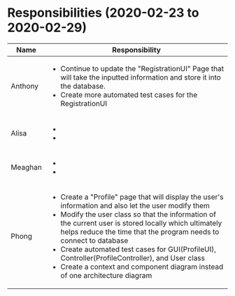 # Responsibilities (2020-02-23 to 2020-02-29)

| Name | Responsibility |
|----|------------|
| Anthony | <ul><li>Continue to update the "RegistrationUI" Page that will take the inputted information and store it into the database.</li><li>Create more automated test cases for the RegistrationUI</li></ul> |
| Alisa | <ul><li></li><li> |
| Meaghan | <ul><li></li><li></li></ul> |
| Phong | <ul><li>Create a "Profile" page that will display the user's information and also let the user modify them</li><li>Modify the user class so that the information of the current user is stored locally which ultimately helps reduce the time that the program needs to connect to database</li><li>Create automated test cases for GUI(ProfileUI), Controller(ProfileController), and User class</li><li>Create a context and component diagram instead of one architecture diagram</li></ul> |
